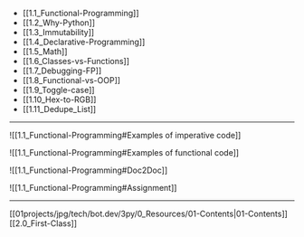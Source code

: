 - [[1.1_Functional-Programming]]
- [[1.2_Why-Python]]
- [[1.3_Immutability]]
- [[1.4_Declarative-Programming]]
- [[1.5_Math]]
- [[1.6_Classes-vs-Functions]]
- [[1.7_Debugging-FP]]
- [[1.8_Functional-vs-OOP]]
- [[1.9_Toggle-case]]
- [[1.10_Hex-to-RGB]]
- [[1.11_Dedupe_List]]

---
![[1.1_Functional-Programming#Examples of imperative code]]

![[1.1_Functional-Programming#Examples of functional code]]

![[1.1_Functional-Programming#Doc2Doc]]

![[1.1_Functional-Programming#Assignment]]


---
[[01projects/jpg/tech/bot.dev/3py/0_Resources/01-Contents|01-Contents]]
[[2.0_First-Class]]
